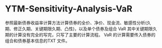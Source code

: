 # YTM-Sensitivity-Analysis-VaR
参照最新债券收益率计算方法计算债券的全价、净价、现金流、敏感性分析(久期、修正久期、关键期限久期、凸性)，以及单个债券及组合 VaR
其中关键期限久期的计算没有完全的写完，只写了主要的计算流程。
VaR 的计算需要传入债券的组合和债券基本信息的TXT 文件。
